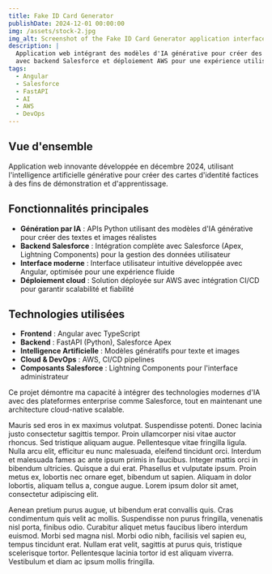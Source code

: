 ```yaml
---
title: Fake ID Card Generator
publishDate: 2024-12-01 00:00:00
img: /assets/stock-2.jpg
img_alt: Screenshot of the Fake ID Card Generator application interface
description: |
  Application web intégrant des modèles d'IA générative pour créer des cartes d'identité factices,
  avec backend Salesforce et déploiement AWS pour une expérience utilisateur optimale.
tags:
  - Angular
  - Salesforce
  - FastAPI
  - AI
  - AWS
  - DevOps
---
```


## Vue d'ensemble

Application web innovante développée en décembre 2024, utilisant l'intelligence artificielle générative pour créer des cartes d'identité factices à des fins de démonstration et d'apprentissage.

## Fonctionnalités principales

- **Génération par IA** : APIs Python utilisant des modèles d'IA générative pour créer des textes et images réalistes
- **Backend Salesforce** : Intégration complète avec Salesforce (Apex, Lightning Components) pour la gestion des données utilisateur
- **Interface moderne** : Interface utilisateur intuitive développée avec Angular, optimisée pour une expérience fluide
- **Déploiement cloud** : Solution déployée sur AWS avec intégration CI/CD pour garantir scalabilité et fiabilité

## Technologies utilisées

- **Frontend** : Angular avec TypeScript
- **Backend** : FastAPI (Python), Salesforce Apex
- **Intelligence Artificielle** : Modèles génératifs pour texte et images
- **Cloud & DevOps** : AWS, CI/CD pipelines
- **Composants Salesforce** : Lightning Components pour l'interface administrateur

Ce projet démontre ma capacité à intégrer des technologies modernes d'IA avec des plateformes enterprise comme Salesforce, tout en maintenant une architecture cloud-native scalable.

Mauris sed eros in ex maximus volutpat. Suspendisse potenti. Donec lacinia justo consectetur sagittis tempor. Proin ullamcorper nisi vitae auctor rhoncus. Sed tristique aliquam augue. Pellentesque vitae fringilla ligula. Nulla arcu elit, efficitur eu nunc malesuada, eleifend tincidunt orci. Interdum et malesuada fames ac ante ipsum primis in faucibus. Integer mattis orci in bibendum ultricies. Quisque a dui erat. Phasellus et vulputate ipsum. Proin metus ex, lobortis nec ornare eget, bibendum ut sapien. Aliquam in dolor lobortis, aliquam tellus a, congue augue. Lorem ipsum dolor sit amet, consectetur adipiscing elit.

Aenean pretium purus augue, ut bibendum erat convallis quis. Cras condimentum quis velit ac mollis. Suspendisse non purus fringilla, venenatis nisl porta, finibus odio. Curabitur aliquet metus faucibus libero interdum euismod. Morbi sed magna nisl. Morbi odio nibh, facilisis vel sapien eu, tempus tincidunt erat. Nullam erat velit, sagittis at purus quis, tristique scelerisque tortor. Pellentesque lacinia tortor id est aliquam viverra. Vestibulum et diam ac ipsum mollis fringilla.
